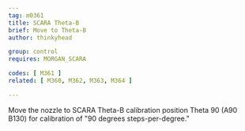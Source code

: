 ```yaml
---
tag: m0361
title: SCARA Theta-B
brief: Move to Theta-B
author: thinkyhead

group: control
requires: MORGAN_SCARA

codes: [ M361 ]
related: [ M360, M362, M363, M364 ]

---
```


Move the nozzle to SCARA Theta-B calibration position Theta 90 (A90 B130) for calibration of "90 degrees steps-per-degree."
